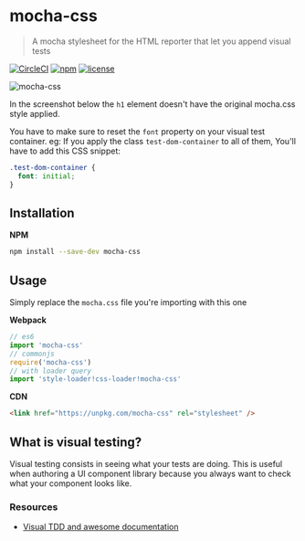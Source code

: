 # mocha-css

> A mocha stylesheet for the HTML reporter that let you append visual tests

[![CircleCI][circleci-image]][circleci-url] [![npm][npm-image]][npm-url] [![license][license-image]][license-url]

![mocha-css](https://cloud.githubusercontent.com/assets/664177/20640621/7cc2fa32-b3e3-11e6-8db0-f927e67a2584.png)

In the screenshot below the `h1` element doesn't have the original mocha.css
style applied.

You have to make sure to reset the `font` property on your visual test
container. eg: If you apply the class `test-dom-container` to all of them, You'll
have to add this CSS snippet:

``` css
.test-dom-container {
  font: initial;
}
```

## Installation

**NPM**

``` sh
npm install --save-dev mocha-css
```

## Usage

Simply replace the `mocha.css` file you're importing with this one

**Webpack**

``` js
// es6
import 'mocha-css'
// commonjs
require('mocha-css')
// with loader query
import 'style-loader!css-loader!mocha-css'
```

**CDN**

``` html
<link href="https://unpkg.com/mocha-css" rel="stylesheet" />
```

[license-image]: https://img.shields.io/npm/l/normalize.css.svg?style=flat-square
[license-url]: LICENSE.md
[npm-image]: https://img.shields.io/npm/v/mocha-css.svg?style=flat-square
[npm-url]: https://www.npmjs.com/package/mocha-css
[circleci-image]: https://circleci.com/gh/posva/mocha-css/tree/master.svg?style=shield
[circleci-url]: https://circleci.com/gh/posva/mocha-css

## What is visual testing?

Visual testing consists in seeing what your tests are doing. This is useful when
authoring a UI component library because you always want to check what your
component looks like.

### Resources

- [Visual TDD and awesome documentation](http://toucantoco.com/front/2016/09/14/visual-tdd.html)
